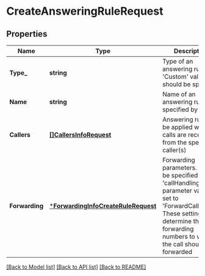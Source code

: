 # CreateAnsweringRuleRequest

## Properties
Name | Type | Description | Notes
------------ | ------------- | ------------- | -------------
**Type_** | **string** | Type of an answering rule. The &#39;Custom&#39; value should be specified | [default to null]
**Name** | **string** | Name of an answering rule specified by user | [default to null]
**Callers** | [**[]CallersInfoRequest**](CallersInfoRequest.md) | Answering rule will be applied when calls are received from the specified caller(s) | [optional] [default to null]
**Forwarding** | [***ForwardingInfoCreateRuleRequest**](ForwardingInfoCreateRuleRequest.md) | Forwarding parameters. Should be specified if the &#39;callHandlingAction&#39; parameter value is set to &#39;ForwardCalls&#39;. These settings determine the forwarding numbers to which the call should be forwarded | [optional] [default to null]

[[Back to Model list]](../README.md#documentation-for-models) [[Back to API list]](../README.md#documentation-for-api-endpoints) [[Back to README]](../README.md)


